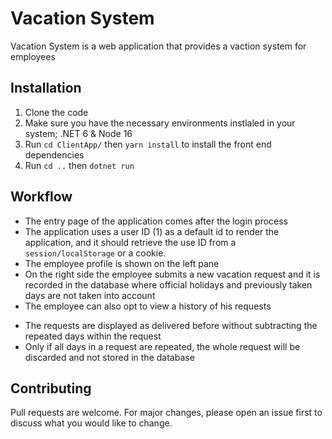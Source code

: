 # Vacation System

Vacation System is a web application that provides a vaction system for employees

## Installation

1. Clone the code
2. Make sure you have the necessary environments instlaled in your system; .NET 6 & Node 16
3. Run ```cd ClientApp/``` then ```yarn install``` to install the front end dependencies
4. Run ```cd ..``` then ```dotnet run```

## Workflow
* The entry page of the application comes after the login process
* The application uses a user ID (1) as a default id to render the application, and it should retrieve the use ID from a ```session/localStorage``` or a cookie.
* The employee profile is shown on the left pane
* On the right side the employee submits a new vacation request and it is recorded in the database where official holidays and previously taken days are not taken into account
* The employee can also opt to view a history of his requests
- The requests are displayed as delivered before without subtracting the repeated days within the request
- Only if all days in a request are repeated, the whole request will be discarded and not stored in the database

## Contributing
Pull requests are welcome. For major changes, please open an issue first to discuss what you would like to change.